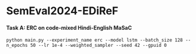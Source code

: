 # SemEval2024-EDiReF

#### Task A: ERC on code-mixed Hindi-English MaSaC
```
python main.py --experiment_name erc --model lstm --batch_size 128 --n_epochs 50 --lr 1e-4 --weighted_sampler --seed 42 --gpuid 0
```